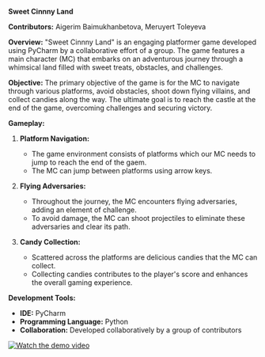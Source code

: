 **Sweet Cinnny Land**


**Contributors:**
Aigerim Baimukhanbetova, Meruyert Toleyeva

**Overview:**
"Sweet Cinnny Land" is an engaging platformer game developed using PyCharm by a collaborative effort of a group. The game features a main character (MC) that embarks on an adventurous journey through a whimsical land filled with sweet treats, obstacles, and challenges.

**Objective:**
The primary objective of the game is for the MC to navigate through various platforms, avoid obstacles, shoot down flying villains, and collect candies along the way. The ultimate goal is to reach the castle at the end of the game, overcoming challenges and securing victory.

**Gameplay:**

1. **Platform Navigation:**
   - The game environment consists of platforms which our MC needs to jump to reach the end of the gaem.
   - The MC can jump between platforms using arrow keys.

2. **Flying Adversaries:**
   - Throughout the journey, the MC encounters flying adversaries, adding an element of challenge.
   - To avoid damage, the MC can shoot projectiles to eliminate these adversaries and clear its path.

3. **Candy Collection:**
   - Scattered across the platforms are delicious candies that the MC can collect.
   - Collecting candies contributes to the player's score and enhances the overall gaming experience.

**Development Tools:**
- **IDE:** PyCharm
- **Programming Language:** Python
- **Collaboration:** Developed collaboratively by a group of contributors


[![Watch the demo video](https://encrypted-tbn0.gstatic.com/images?q=tbn:ANd9GcR5yJmItN0XtAxxdSbJggVboQVnbZlxb7pm37nrItzGd7xlHMCU)](https://youtu.be/3k700OiIFZY)
